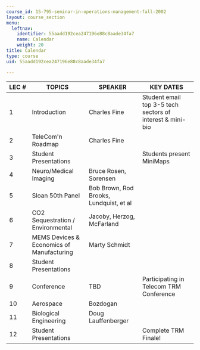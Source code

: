 ```yaml
---
course_id: 15-795-seminar-in-operations-management-fall-2002
layout: course_section
menu:
  leftnav:
    identifier: 55aadd192cea247196e88c8aade34fa7
    name: Calendar
    weight: 20
title: Calendar
type: course
uid: 55aadd192cea247196e88c8aade34fa7

---
```


| LEC # | TOPICS | SPEAKER | KEY DATES |
| --- | --- | --- | --- |
| 1 | Introduction | Charles Fine | Student email top 3-5 tech sectors of interest & mini-bio |
| 2 | TeleCom'n Roadmap | Charles Fine | &nbsp; |
| 3 | Student Presentations | &nbsp; | Students present MiniMaps |
| 4 | Neuro/Medical Imaging | Bruce Rosen, Sorensen | &nbsp; |
| 5 | Sloan 50th Panel | Bob Brown, Rod Brooks, Lundquist, et al | &nbsp; |
| 6 | CO2 Sequestration / Environmental | Jacoby, Herzog, McFarland | &nbsp; |
| 7 | MEMS Devices & Economics of Manufacturing | Marty Schmidt | &nbsp; |
| 8 | Student Presentations | &nbsp; |
| 9 | Conference | TBD | Participating in Telecom TRM Conference |
| 10 | Aerospace | Bozdogan | &nbsp; |
| 11 | Biological Engineering | Doug Lauffenberger | &nbsp; |
| 12 | Student Presentations | &nbsp; | Complete TRM Finale!